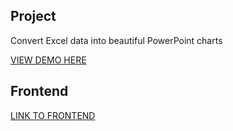 ## Project

Convert Excel data into beautiful PowerPoint charts

[VIEW DEMO HERE](https://slideai-demo.vercel.app/)

## Frontend

[LINK TO FRONTEND](https://github.com/FreddyHaas/slideai-ui)
